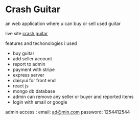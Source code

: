 

# Crash Guitar
an web application where u can buy or sell used guitar

live site
[crash guitar](https://crash-guitar.web.app/)

features and techonologies i used
- buy guitar
- add seller account
- report to admin
- payment with stripe
- express server
- daisyui for front end
- react js
- mongo db database
- admin can remove any seller or buyer and reported items
- login with email or google


admin access :
email: ad@min.com 
password: 1254412544